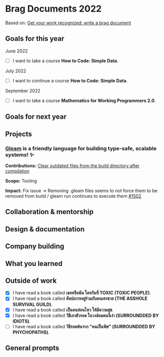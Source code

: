 # Brag Documents 2022

Based on: [Get your work recognized: write a brag
document](https://jvns.ca/blog/brag-documents/)

## Goals for this year

[comment]: # (* List the major goals here!)

June 2022
* [ ] I want to take a course **How to Code: Simple Data**.

July 2022
* [ ] I want to continue a course **How to Code: Simple Data**.

September 2022
* [ ] I want to take a course **Mathematics for Working Programmers 2.0**.

## Goals for next year

[comment]: # (* If it's getting towards the end of the year, maybe start writing down what might be the goals for next year.)

## Projects

### [Gleam](https://github.com/gleam-lang/gleam) is a friendly language for building type-safe, scalable systems! ✨

**Contributions:** [Clear outdated files from the build directory after compilation](https://github.com/gleam-lang/gleam/pull/1578)
  
**Scope:** Tooling
  
**Impact:** Fix issue -> Removing .gleam files seems to not force them to be removed from build / gleam run continues to execute them [#1502](https://github.com/gleam-lang/gleam/issues/1502)

## Collaboration & mentorship

## Design & documentation

## Company building

## What you learned

## Outside of work

* [x] I have read a book called **เธอหรือฉัน ใครกันที่ TOXIC (TOXIC PEOPLE)**.
* [x] I have read a book called **ศิลปะการอยู่ร่วมกับคนเฮงซวย (THE ASSHOLE SURVIVAL GUILD)**.
* [x] I have read a book called **เป็นคนอ่อนไหว ให้มีความสุข**.
* [x] I have read a book called **วิธีเอาตัวรอด ในวงล้อมคนงี่เง่า (SURROUNDDED BY IDIOTS)**.
* [ ] I have read a book called **วิธีรอดพ้นจาก "คนเป็นพิษ" (SURROUNDDED BY PHYCHOPATHS)**.

## General prompts
